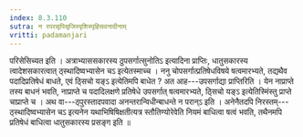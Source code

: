 ```yaml
---
index: 8.3.110
sutra: न रपरसृपिसृजिस्पृशिस्पृहिसवनादीनाम्
vritti: padamanjari
---
```


 परिसेसिच्यत इति । अत्राभ्याससकारस्य ठुपसर्गात्सुनोतिऽ इत्यादिना प्राप्तिः, धातुसकारस्य त्वादेशसकारत्वात् ठ्स्थादिष्वभ्यासेन चऽ इत्येतस्माच्च । ननु चोपसर्गात्प्रतिषेधविषये षत्वमारभ्यते, तद्यथैव पदादिप्रतिषेधं बाधते, एवं ठ्सिचो यङ्ऽ इत्येतिमपि बाधेत ? अत आह---उपसर्गाद्या प्राप्तिरिति । येन नाप्राप्ते तस्य बाधनं भवति, नाप्राप्ते च पदादिलक्षणे प्रतिषेधे उपसर्गात् षत्वमारभ्यते, ठ्सिचो यङ्ऽ इत्येतिस्मिंस्तु प्राप्ते चाप्राप्ते च । अथ वा---ठ्पुरस्तादपवादा अनन्तरान्विधीन्बाधन्ते न परान्ऽ इति । अनेनैतदपि निरस्तम्---ठ्स्थादिष्वभ्यासेन चऽ इत्यनेन यथाभिषिषिक्षतीत्यत्र स्तौतिण्योरेवेति नियमं बाधित्वा षत्वं भवति, तथैनमपि प्रतिषेधं बाधित्वा धातुसकारस्य प्रसङ्ग इति ॥